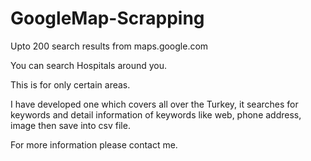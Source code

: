 # GoogleMap-Scrapping

Upto 200 search results from maps.google.com

You can search Hospitals around you.

This is for only certain areas.

I have developed one which covers all over the Turkey, it searches for keywords and detail information of keywords like web, phone 
address, image then save into csv file.

For more information please contact me.



